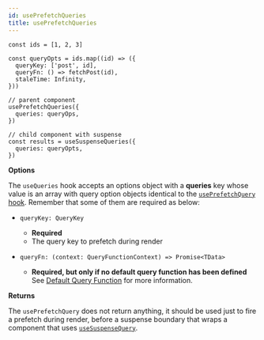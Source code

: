 ```yaml
---
id: usePrefetchQueries
title: usePrefetchQueries
---
```


```tsx
const ids = [1, 2, 3]

const queryOpts = ids.map((id) => ({
  queryKey: ['post', id],
  queryFn: () => fetchPost(id),
  staleTime: Infinity,
}))

// parent component
usePrefetchQueries({
  queries: queryOps,
})

// child component with suspense
const results = useSuspenseQueries({
  queries: queryOpts,
})
```

**Options**

The `useQueries` hook accepts an options object with a **queries** key whose value is an array with query option objects identical to the [`usePrefetchQuery` hook](../reference/usePrefetchQuery). Remember that some of them are required as below:

- `queryKey: QueryKey`

  - **Required**
  - The query key to prefetch during render

- `queryFn: (context: QueryFunctionContext) => Promise<TData>`
  - **Required, but only if no default query function has been defined** See [Default Query Function](../guides/default-query-function) for more information.

**Returns**

The `usePrefetchQuery` does not return anything, it should be used just to fire a prefetch during render, before a suspense boundary that wraps a component that uses [`useSuspenseQuery`](../reference/useSuspenseQueries).
